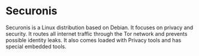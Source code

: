 # Securonis
Securonis is a Linux distribution based on Debian. It focuses on privacy and security. It routes all internet traffic through the Tor network and prevents possible identity leaks. It also comes loaded with Privacy tools and has special embedded tools.
